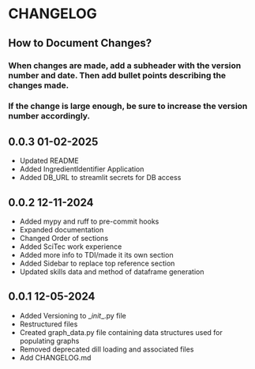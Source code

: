 # CHANGELOG

## How to Document Changes?
### When changes are made, add a subheader with the version number and date. Then add bullet points describing the changes made.
### If the change is large enough, be sure to increase the version number accordingly.

## 0.0.3 01-02-2025
 - Updated README
 - Added IngredientIdentifier Application
 - Added DB_URL to streamlit secrets for DB access

## 0.0.2 12-11-2024
 - Added mypy and ruff to pre-commit hooks
 - Expanded documentation
 - Changed Order of sections
 - Added SciTec work experience
 - Added more info to TDI/made it its own section
 - Added Sidebar to replace top reference section
 - Updated skills data and method of dataframe generation

## 0.0.1 12-05-2024
 - Added Versioning to \__init__.py file
 - Restructured files
 - Created graph_data.py file containing data structures used for populating graphs
 - Removed deprecated dill loading and associated files
 - Add CHANGELOG.md